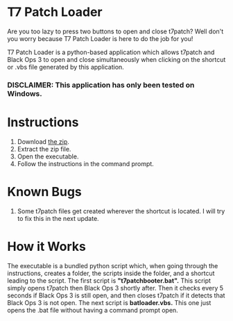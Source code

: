 # T7 Patch Loader
Are you too lazy to press two buttons to open and close t7patch? Well don't you worry because T7 Patch Loader is here to do the job for you!

T7 Patch Loader is a python-based application which allows t7patch and Black Ops 3 to open and close simultaneously when clicking on the shortcut or .vbs file generated by this application.

### DISCLAIMER: This application has only been tested on Windows.

# Instructions
1. Download [the zip](https://github.com/notspyral/t7patchloader/releases/tag/Current).
2. Extract the zip file.
3. Open the executable.
4. Follow the instructions in the command prompt.

# Known Bugs
1. Some t7patch files get created wherever the shortcut is located. I will try to fix this in the next update.

# How it Works

The executable is a bundled python script which, when going through the instructions, creates a folder, the scripts inside the folder, and a shortcut leading to the script. The first script is **"t7patchbooter.bat".** This script simply opens t7patch then Black Ops 3 shortly after. Then it checks every 5 seconds if Black Ops 3 is still open, and then closes t7patch if it detects that Black Ops 3 is not open. The next script is **batloader.vbs.** This one just opens the .bat file without having a command prompt open.
